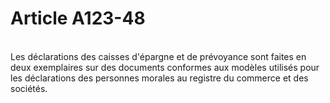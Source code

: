 # Article A123-48

<p><br/>Les déclarations des caisses d'épargne et de prévoyance sont faites en deux exemplaires sur des documents conformes aux modèles utilisés pour les déclarations des personnes morales au registre du commerce et des sociétés.</p>